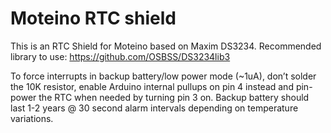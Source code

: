 # Moteino RTC shield

This is an RTC Shield for Moteino based on Maxim DS3234. Recommended library to use: https://github.com/OSBSS/DS3234lib3

To force interrupts in backup battery/low power mode (~1uA), don’t solder the 10K resistor, enable Arduino internal pullups
on pin 4 instead and pin-power the RTC when needed by turning pin 3 on. Backup battery should last 1-2 years @ 30 second alarm intervals depending on temperature variations.
